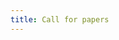 ```yaml
---
title: Call for papers
---
```


<!-- EMAILS: REMEMBER TO ADD CONFERENCE TITLE AND CFP URL -->
<!--
**NEW!!** Poster abstract deadline: ~~Sep 6~~ **Sep 13** ([submission site](https://softconf.com/n/MILLing2024))

----------

*Multimodality and Interaction in Language Learning (MILLing)* will
bring together researchers in linguistics and computational
linguistics to discuss learning through linguistic interaction, from
the perspectives of both human language acquisition and machine
learning. We encourage contributions from the fields of theoretical linguistics, 
experimental linguistics, pragmatics, computational linguistics,
artificial intelligence, and cognitive science.

The conference is organised by the Centre for Linguistic Theory and
Studies in Probability (CLASP, <https://gu-clasp.github.io/>),
University of Gothenburg. The conference will be held between October
14 and 15 in Gothenburg, Sweden.

Important dates
----
- Submission deadline: **June 10, 2024**, anywhere on Earth
- Notification of acceptance (papers): Aug 30, 2024, anywhere on Earth
- Notification of acceptance (posters): Sep 16, 2024, anywhere on Earth
- Poster abstract deadline: ~~Sep 6~~ **Sep 13, 2024**, anywhere on Earth
- Camera ready: **Sep 20, 2024**, anywhere on Earth
- Registration deadline: **Sep 29, 2024**
- Conference: Oct 14--15, 2024, University of Gothenburg, Sweden

Invited speakers
----
- Catherine Pelachaud <http://chronos.isir.upmc.fr/~pelachaud/>, 
  Director of Research CNRS at INSR -- Institut des Systèmes Intelligents et de Robotique, 
  Sorbonne Université
- Charles Yang <https://www.ling.upenn.edu/~ycharles/> 
  Professor of Linguistics and Computer Science at the University of Pennsylvania
- Napoleon Katsos <https://sites.google.com/site/napoleonkatsos/home> 
  Professor of Experimental Pragmatics at the Section of Theoretical and Applied 
  Linguistics at the University of Cambridge and Fellow at Trinity College, Cambridge

Topics of interest
----
We hope to see innovative work that
considers language learning from different perspectives, and we hope
to cultivate discussion that reaches across traditionally disparate
disciplines. Papers are invited on topics in these and closely related
areas, including (but not limited to) the following:

- Language acquisition: formal, statistical, experimental, and machine learning-based work
- Language learning through dialogue in humans and machines
- Multi-modality and figurativeness in language learning and dialogue
- Linguistic variation, adaptation, and audience design
- Low-resource and ecologically plausible language modelling (e.g., BabyLM)
- Cognitive architectures for language learning
- Information state update in humans and machines
- Cognitive approaches to second language acquisition
- Dialogue systems for language learning
- Online, reinforcement and curriculum learning in NLP
- Atypical development and language learning 
- Ethical considerations in AI-assisted language learning

Submission Requirements
----
MILLing will feature two types of submissions: long papers and short
papers. Long papers must describe original research, and they must not
exceed 8 pages excluding references (position papers are also accepted
and should be formatted in the same way). Short papers present work in
progress, or they describe systems and/or projects. They must not
exceed 4 pages excluding references. All types of papers will be
published in the 2024 ACL Anthology as a CLASP Conference Proceedings.
Papers should be electronically submitted via the softconf system at:
<https://softconf.com/n/MILLing2024/>. Submissions should be PDF files
and use the LaTeX or Word templates provided for ACL submissions
(<https://github.com/acl-org/acl-style-files>). Submissions have to be
anonymous. Please make sure that you select the right track when
submitting your paper. Contact the organisers if you have problems
using softconf.

Non-archival track
----
At the time of submission, authors may indicate that their paper should be
considered for the non-archival track. The format for non-archival submissions
is the same for both long and short papers. Non-archival papers will also
undergo peer review. 

Poster abstracts
---

We invite researchers to submit poster proposals in the above areas of
interest. Poster submissions are non-archival. This is a great opportunity to
get feedback on work in progress or to present previously published work to a
new audience. Posters should be submitted by September 13th, 2024, anywhere on
earth. Notifications of acceptance will be sent out by September 16, 2024.
Poster abstract submissions should be PDF files and use the LaTeX or Word
templates provided for ACL submissions
(<https://github.com/acl-org/acl-style-files>). Abstracts should not exceed 2
pages plus references and be submitted via the softconf system at:
<https://softconf.com/n/MILLing2024/>. Accepted posters will be presented at the
conference poster session.

Concurrent Submissions
----
Papers that have been or will be submitted to other conferences or
publications must indicate this at submission time using a footnote on
the title page of the submissions. Authors of papers accepted for
presentation at MILLing must notify the program chairs by the
camera-ready deadline as to whether the paper will be presented. All
accepted papers must be presented at the conference to appear in the
proceedings. We will not accept publications or presentation papers
that overlap significantly in content or results with papers that will
be (or have been) published elsewhere.

Camera Ready Versions
----
Camera ready versions should follow the same guidelines with respect
to style and page numbers as the initial submission, i.e. there are no
additional pages allowed in the final submission. Please submit the
camera ready version by Sep 20, 2024.

About CLASP
----
MILLing is organised by the Centre for Linguistic Theory and Studies
in Probability (CLASP, <https://gu-clasp.github.io/>) at the Department
of Philosophy, Linguistics and Theory of Science (FLoV), University of
Gothenburg. CLASP focuses its research on the application of
probabilistic and information theoretic methods to the analysis of
natural language. CLASP is concerned both with understanding the
cognitive foundations of language and developing efficient language
technology. We work at the interface of computational
linguistics/natural language processing, theoretical linguistics, and
cognitive science.
-->
